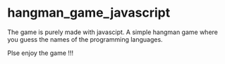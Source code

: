 # hangman_game_javascript

The game is purely made with javascipt. A simple hangman game where you guess the names of the programming languages.

Plse enjoy the game !!! 
